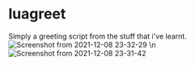 # luagreet

Simply a greeting script from the stuff that i've learnt.
![Screenshot from 2021-12-08 23-32-29](https://user-images.githubusercontent.com/86919729/145217200-0a06c05f-2828-45c3-921e-c1028c29b606.png) \n
![Screenshot from 2021-12-08 23-31-42](https://user-images.githubusercontent.com/86919729/145217203-3f720f67-4b16-4b44-b9c2-bf91859e2e2f.png)
